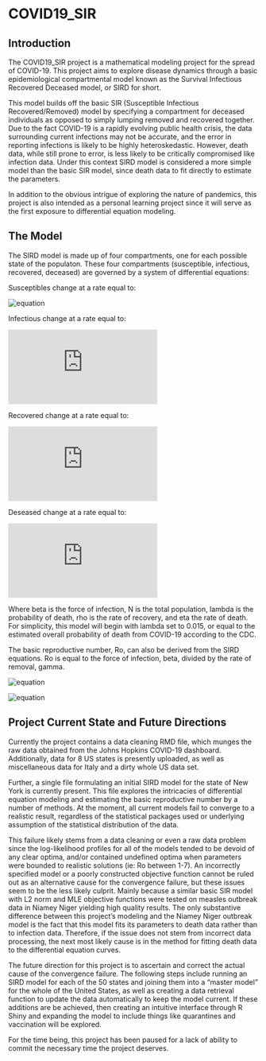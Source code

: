 
# COVID19_SIR

<!-- Introduction -->
## Introduction
The COVID19_SIR project is a mathematical modeling project for the spread of COVID-19.  This project aims to explore disease dynamics through a basic epidemiological compartmental model known as the Survival Infectious
Recovered Deceased model, or SIRD for short. 

This model builds off the basic SIR (Susceptible Infectious Recovered/Removed) model by specifying a compartment for deceased individuals as opposed to simply lumping removed and recovered together. Due to the fact COVID-19 is a rapidly evolving public health crisis, the data surrounding current infections may not be accurate, and the error in reporting infections is likely to be highly heteroskedastic. However, death data, while still prone to error, is less likely to be critically compromised like infection data. Under this context SIRD model is considered a more simple model than the basic SIR model, since death data to fit directly to estimate the parameters.


In addition to the obvious intrigue of exploring the nature of pandemics, this project is also intended as a personal learning project since it will serve as the first exposure to differential equation modeling. 

<!-- The Model -->
## The Model

The SIRD model is made up of four compartments, one for each possible state of the populaton. These four compartments (susceptible, infectious, recovered, deceased) are governed by a system of differential equations:

Susceptibles change at a rate equal to:

![equation](https://bit.ly/2RMKyvV)

Infectious change at a rate equal to:

![equation](http://www.sciweavers.org/tex2img.php?eq=%20%20%5Cfrac%7BdI%7D%7Bdt%7D%20%20%3D%20%5Cfrac%7B%20%5Cbeta%20%2A%20S%20%2A%20I%20%7D%7BN%7D%20-%20%20%5Crho%20%20%5Clambda%20I%20-%20%281-%20%5Clambda%20%29%20%5Ceta%20I&bc=White&fc=Black&im=jpg&fs=12&ff=arev&edit=0)

Recovered change at a rate equal to:

![equation](http://www.sciweavers.org/tex2img.php?eq=%20%5Cfrac%7BdR%7D%7Bdt%7D%20%20%3D%20%281-%5Clambda%29%20%5Ceta%20I&bc=White&fc=Black&im=jpg&fs=12&ff=arev&edit=0)

Deseased change at a rate equal to:

![equation](http://www.sciweavers.org/tex2img.php?eq=%20%5Cfrac%7BdD%7D%7Bdt%7D%20%20%3D%20%5Clambda%20%5Ceta%20I&bc=White&fc=Black&im=jpg&fs=12&ff=arev&edit=0)


Where beta is the force of infection, N is the total population, lambda is the probability of death, rho is the rate of recovery, and eta the rate of death. For simplicity, this model will begin with lambda set to 0.015, or equal to the estimated overall probability of death from COVID-19 according to the CDC.

The basic reproductive number, Ro, can also be derived from the SIRD equations. Ro is equal to the force of infection, beta, divided by the rate of removal, gamma. 

![equation](https://bit.ly/3fkltk6)

![equation](https://bit.ly/3obTDKy)

## Project Current State and Future Directions

Currently the project contains a data cleaning RMD file, which munges the raw data obtained from the Johns Hopkins COVID-19 dashboard. Additionally, data for 8 US states is presently uploaded, as well as miscellaneous data for Italy and a dirty whole US data set.

Further, a single file formulating an initial SIRD model for the state of New York is currently present. This file explores the intricacies of differential equation modeling and estimating the basic reproductive number by a number of methods. At the moment, all current models fail to converge to a realistic result, regardless of the statistical packages used or underlying assumption of the statistical distribution of the data.

This failure likely stems from a data cleaning or even a raw data problem since the log-likelihood profiles for all of the models tended to be devoid of any clear optima, and/or contained undefined optima when parameters were bounded to realistic solutions (ie: Ro between 1-7). An incorrectly specified model or a poorly constructed objective function cannot be ruled out as an alternative cause for the convergence failure, but these issues seem to be the less likely culprit. Mainly because a similar basic SIR model with L2 norm and MLE objective functions were tested on measles outbreak data in Niamey Niger yielding high quality results. The only substantive difference between this project’s modeling and the Niamey Niger outbreak model is the fact that this model fits its parameters to death data rather than to infection data. Therefore, if the issue does not stem from incorrect data processing, the next most likely cause is in the method for fitting death data to the differential equation curves.

The future direction for this project is to ascertain and correct the actual cause of the convergence failure. The following steps include running an SIRD model for each of the 50 states and joining them into a “master model” for the whole of the United States, as well as creating a data retrieval function to update the data automatically to keep the model current. If these additions are be achieved, then creating an intuitive interface through R Shiny and expanding the model to include things like quarantines and vaccination will be explored.

For the time being, this project has been paused for a lack of ability to commit the necessary time the project deserves. 


